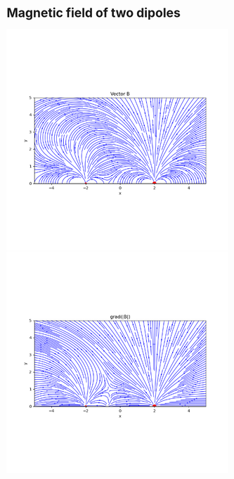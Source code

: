 # Magnetic field of two dipoles

<img src="Figure_1.png" alt="alt text" title="B field">
<img src="Figure_2.png" alt="alt text" title="grad(|B|)">

